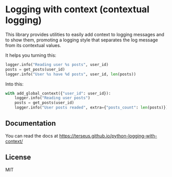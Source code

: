 # Logging with context (contextual logging)

This library provides utilities to easily add context to logging messages and to show them, promoting a logging style that separates the log message from its contextual values.

It helps you turning this:

```python
logger.info("Reading user %s posts", user_id)
posts = get_posts(user_id)
logger.info("User %s have %d posts", user_id, len(posts))
```

Into this:

```python
with add_global_context({"user_id": user_id}):
    logger.info("Reading user posts")
    posts = get_posts(user_id)
    logger.info("User posts readed", extra={"posts_count": len(posts)})
```

## Documentation

You can read the docs at https://terseus.github.io/python-logging-with-context/

## License

MIT
